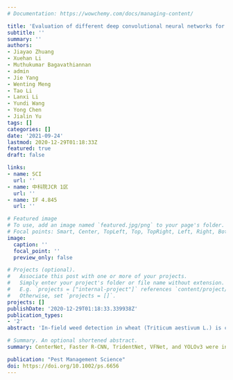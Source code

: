```yaml
---
# Documentation: https://wowchemy.com/docs/managing-content/

title: 'Evaluation of different deep convolutional neural networks for detection of broadleaf weed seedlings in wheat'
subtitle: ''
summary: ''
authors:
- Jiayao Zhuang
- Xuehan Li
- Muthukumar Bagavathiannan
- admin
- Jie Yang
- Wenting Meng
- Tao Li
- Lanxi Li
- Yundi Wang
- Yong Chen
- Jialin Yu
tags: []
categories: []
date: '2021-09-24'
lastmod: 2020-12-29T01:18:33Z
featured: true
draft: false

links:
- name: SCI
  url: ''
- name: 中科院JCR 1区
  url: ''
- name: IF 4.845
  url: ''

# Featured image
# To use, add an image named `featured.jpg/png` to your page's folder.
# Focal points: Smart, Center, TopLeft, Top, TopRight, Left, Right, BottomLeft, Bottom, BottomRight.
image:
  caption: ''
  focal_point: ''
  preview_only: false

# Projects (optional).
#   Associate this post with one or more of your projects.
#   Simply enter your project's folder or file name without extension.
#   E.g. `projects = ["internal-project"]` references `content/project/deep-learning/index.md`.
#   Otherwise, set `projects = []`.
projects: []
publishDate: '2020-12-29T01:18:33.339938Z'
publication_types:
- '2'
abstract: 'In-field weed detection in wheat (Triticum aestivum L.) is challenging due to the occurrence of weeds in close proximity with the crop. The objective of this research was to evaluate the feasibility of using deep convolutional neural networks for detecting broadleaf weed seedlings growing in wheat.'

# Summary. An optional shortened abstract.
summary: CenterNet, Faster R-CNN, TridentNet, VFNet, and YOLOv3 were insufficient, while AlexNet, DenseNet, ResNet, and VGGNet trained with a large training dataset were highly effective for detection of broadleaf weed seedlings in wheat.

publication: "Pest Management Science"
doi: https://doi.org/10.1002/ps.6656
---
```

